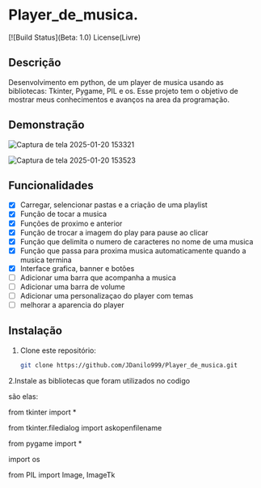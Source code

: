 # Player_de_musica.
[![Build Status](Beta: 1.0)
License(Livre)

## Descrição
Desenvolvimento em python, de um player de musica usando as bibliotecas: Tkinter, Pygame, PIL e os. Esse projeto tem o objetivo de mostrar meus conhecimentos e avanços na area da programação.


## Demonstração
![Captura de tela 2025-01-20 153321](https://github.com/user-attachments/assets/6d16c441-d10b-48fc-aefc-c7dd6ce3473e)

![Captura de tela 2025-01-20 153523](https://github.com/user-attachments/assets/f37e4407-4f60-4662-989b-00c45e51759d)




## Funcionalidades
- [x] Carregar, selencionar pastas e a criação de uma playlist
- [x] Função de tocar a musica
- [x] Funções de proximo e anterior
- [x] Função de trocar a imagem do play para pause ao clicar
- [x] Função que delimita o numero de caracteres no nome de uma musica
- [x] Função que passa para proxima musica automaticamente quando a musica termina
- [x] Interface grafica, banner e botões
- [ ] Adicionar uma barra que acompanha a musica
- [ ] Adicionar uma barra de volume
- [ ] Adicionar uma personalizaçao do player com temas
- [ ] melhorar a aparencia do player

## Instalação

1. Clone este repositório:
   ```bash
   git clone https://github.com/JDanilo999/Player_de_musica.git
2.Instale as bibliotecas que foram utilizados no codigo

   são elas:  

   from tkinter import *

   from tkinter.filedialog import askopenfilename

   from pygame  import *

   import os

   from PIL import Image, ImageTk
